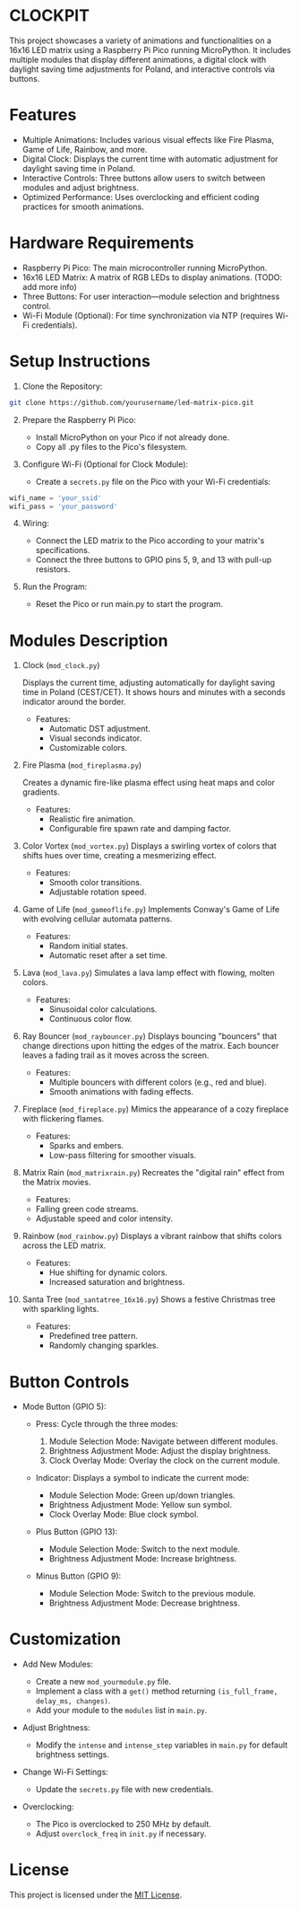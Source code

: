 # CLOCKPIT

This project showcases a variety of animations and functionalities on a 16x16 LED matrix using a Raspberry Pi Pico running MicroPython. It includes multiple modules that display different animations, a digital clock with daylight saving time adjustments for Poland, and interactive controls via buttons.

# Features
* Multiple Animations: Includes various visual effects like Fire Plasma, Game of Life, Rainbow, and more.
* Digital Clock: Displays the current time with automatic adjustment for daylight saving time in Poland.
* Interactive Controls: Three buttons allow users to switch between modules and adjust brightness.
* Optimized Performance: Uses overclocking and efficient coding practices for smooth animations.

# Hardware Requirements
* Raspberry Pi Pico: The main microcontroller running MicroPython.
* 16x16 LED Matrix: A matrix of RGB LEDs to display animations. (TODO: add more info)
* Three Buttons: For user interaction—module selection and brightness control.
* Wi-Fi Module (Optional): For time synchronization via NTP (requires Wi-Fi credentials).

# Setup Instructions
1. Clone the Repository:

```bash
git clone https://github.com/yourusername/led-matrix-pico.git
```

2. Prepare the Raspberry Pi Pico:
    * Install MicroPython on your Pico if not already done.
    * Copy all .py files to the Pico's filesystem.

3. Configure Wi-Fi (Optional for Clock Module):
    * Create a ```secrets.py``` file on the Pico with your Wi-Fi credentials:

```python
wifi_name = 'your_ssid'
wifi_pass = 'your_password'
```

4. Wiring:
    * Connect the LED matrix to the Pico according to your matrix's specifications.
    * Connect the three buttons to GPIO pins 5, 9, and 13 with pull-up resistors.

5. Run the Program:
    * Reset the Pico or run main.py to start the program.

# Modules Description
1. Clock (```mod_clock.py```)

    Displays the current time, adjusting automatically for daylight saving time in Poland (CEST/CET). It shows hours and minutes with a seconds indicator around the border.

    * Features:
        * Automatic DST adjustment.
        * Visual seconds indicator.
        * Customizable colors.

2. Fire Plasma (```mod_fireplasma.py```)

    Creates a dynamic fire-like plasma effect using heat maps and color gradients.

    * Features:
        * Realistic fire animation.
        * Configurable fire spawn rate and damping factor.

3. Color Vortex (```mod_vortex.py```)
    Displays a swirling vortex of colors that shifts hues over time, creating a mesmerizing effect.

    * Features:
        * Smooth color transitions.
        * Adjustable rotation speed.

4. Game of Life (```mod_gameoflife.py```)
    Implements Conway's Game of Life with evolving cellular automata patterns.

    * Features:
        * Random initial states.
        * Automatic reset after a set time.

5. Lava (```mod_lava.py```)
    Simulates a lava lamp effect with flowing, molten colors.

    * Features:
        * Sinusoidal color calculations.
        * Continuous color flow.

6. Ray Bouncer (```mod_raybouncer.py```)
    Displays bouncing "bouncers" that change directions upon hitting the edges of the matrix. Each bouncer leaves a fading trail as it moves across the screen.

    * Features:
        * Multiple bouncers with different colors (e.g., red and blue).
        * Smooth animations with fading effects.

7. Fireplace (```mod_fireplace.py```)
    Mimics the appearance of a cozy fireplace with flickering flames.

    * Features:
        * Sparks and embers.
        * Low-pass filtering for smoother visuals.

8. Matrix Rain (```mod_matrixrain.py```)
    Recreates the "digital rain" effect from the Matrix movies.

    * Features:
    * Falling green code streams.
    * Adjustable speed and color intensity.

9. Rainbow (```mod_rainbow.py```)
    Displays a vibrant rainbow that shifts colors across the LED matrix.

    * Features:
        * Hue shifting for dynamic colors.
        * Increased saturation and brightness.

10. Santa Tree (```mod_santatree_16x16.py```)
    Shows a festive Christmas tree with sparkling lights.

    * Features:
        * Predefined tree pattern.
        * Randomly changing sparkles.

# Button Controls

* Mode Button (GPIO 5):
    * Press: Cycle through the three modes:
        1. Module Selection Mode: Navigate between different modules.
        2. Brightness Adjustment Mode: Adjust the display brightness.
        3. Clock Overlay Mode: Overlay the clock on the current module.

    * Indicator: Displays a symbol to indicate the current mode:
        * Module Selection Mode: Green up/down triangles.
        * Brightness Adjustment Mode: Yellow sun symbol.
        * Clock Overlay Mode: Blue clock symbol.

    * Plus Button (GPIO 13):
        * Module Selection Mode: Switch to the next module.
        * Brightness Adjustment Mode: Increase brightness.
    
    * Minus Button (GPIO 9):
        * Module Selection Mode: Switch to the previous module.
        * Brightness Adjustment Mode: Decrease brightness.
        
# Customization
* Add New Modules:
    * Create a new ```mod_yourmodule.py``` file.
    * Implement a class with a ```get()``` method returning ```(is_full_frame, delay_ms, changes)```.
    * Add your module to the ```modules``` list in ```main.py```.

* Adjust Brightness:
    * Modify the ```intense``` and ```intense_step``` variables in ```main.py``` for default brightness settings.

* Change Wi-Fi Settings:
    * Update the ```secrets.py``` file with new credentials.

* Overclocking:
    * The Pico is overclocked to 250 MHz by default.
    * Adjust ```overclock_freq``` in ```init.py``` if necessary.

# License
This project is licensed under the [MIT License](https://opensource.org/licenses/MIT).